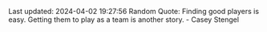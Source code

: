 Last updated: 2024-04-02 19:27:56
Random Quote: Finding good players is easy. Getting them to play as a team is another story. - Casey Stengel